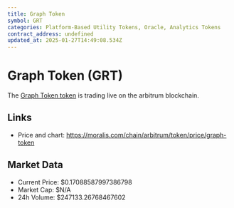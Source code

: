 ```yaml
---
title: Graph Token
symbol: GRT
categories: Platform-Based Utility Tokens, Oracle, Analytics Tokens
contract_address: undefined
updated_at: 2025-01-27T14:49:08.534Z
---
```


# Graph Token (GRT)
The [Graph Token token](https://moralis.com/chain/arbitrum/token/price/graph-token) is trading live on the arbitrum blockchain.

## Links
- Price and chart: https://moralis.com/chain/arbitrum/token/price/graph-token

## Market Data
- Current Price: $0.17088587997386798
- Market Cap: $N/A
- 24h Volume: $247133.26768467602
